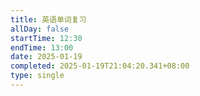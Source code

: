 ```yaml
---
title: 英语单词复习
allDay: false
startTime: 12:30
endTime: 13:00
date: 2025-01-19
completed: 2025-01-19T21:04:20.341+08:00
type: single
---
```

